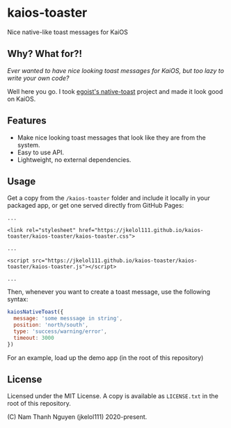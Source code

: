 # kaios-toaster
Nice native-like toast messages for KaiOS

## Why? What for?!

*Ever wanted to have nice looking toast messages for KaiOS, but too lazy to write your own code?*

Well here you go. I took [egoist's native-toast](https://github.com/egoist/native-toast) project and made it look good on KaiOS.

## Features
- Make nice looking toast messages that look like they are from the system.
- Easy to use API.
- Lightweight, no external dependencies.

## Usage

Get a copy from the `/kaios-toaster` folder and include it locally in your packaged app, or get one served directly from GitHub Pages:

```
...

<link rel="stylesheet" href="https://jkelol111.github.io/kaios-toaster/kaios-toaster/kaios-toaster.css">

...

<script src="https://jkelol111.github.io/kaios-toaster/kaios-toaster/kaios-toaster.js"></script>

...
```

Then, whenever you want to create a toast message, use the following syntax:

```js
kaiosNativeToast({
  message: 'some messsage in string',
  position: 'north/south',
  type: 'success/warning/error',
  timeout: 3000
})
```

For an example, load up the demo app (in the root of this repository)

## License
Licensed under the MIT License. A copy is available as `LICENSE.txt` in the root of this repository.

(C) Nam Thanh Nguyen (jkelol111) 2020-present.
